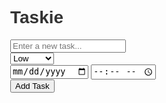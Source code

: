 <html lang="en">
<head>
  <meta charset="UTF-8">
  <title>Taskie</title>
  <meta name="viewport" content="width=device-width, initial-scale=1.0">
  <style>
     /* Background Styling */
 body {
     margin: 0;
     font-family: 'Arial', sans-serif;
     background: url('https://via.placeholder.com/1200x800?text=Beautiful+Background') no-repeat center center fixed;
     background-size: cover;
     color: #333;
 }

 /* Container and Basic Styles */
 .container {
     background: rgba(75, 72, 72, 0.8);
     max-width: 600px;
     margin: 50px auto;
     border-radius: 8px;
     padding: 20px;
     box-shadow: 0 2px 10px rgba(0, 0, 0, 0.1);
     text-align: center;
 }

 h1 {
     margin-bottom: 20px;
     font-size: 2em;
     color: #0f8dbe;
 }

 .form-group {
     margin-bottom: 10px;
 }

 input[type="text"],
 select,
 input[type="date"],
 input[type="time"] {
     width: calc(100% - 24px);
     padding: 12px;
     border: 1px solid #ccc;
     border-radius: 4px;
     margin-bottom: 10px;
 }

 select {
     cursor: pointer;
 }

 .todo-list {
     margin-top: 10px; 
     display: grid;
     grid-template-columns: 1fr 1fr;
     gap: 10px;
     list-style-type: none;
     padding: 0;
 }

 .todo-item {
     display: flex;
     flex-direction: column;
     justify-content: space-between;
     padding: 10px;
     background: #fff;
     border-radius: 8px;
     box-shadow: 0 2px 5px rgba(0, 0, 0, 0.1);
 }

 .todo-item.completed span {
     text-decoration: line-through;
     color: #999;
 }

 .task-header {
     display: flex;
     justify-content: space-between;
     align-items: center;
 }

 .task-header span {
     flex-grow: 1;
     margin-left: 10px;
     text-align: left;
 }

 .buttons {
     display: flex;
     justify-content: space-between;
     margin-top: 10px;
 }

 .buttons button {
     background-color: #007bff;
     color: #fff;
     border: none;
     border-radius: 4px;
     padding: 8px 12px;
     cursor: pointer;
     transition: background-color 0.2s;
 }

 .buttons button:hover {
     background-color: #0056b3;
 }

 .edit-button {
     background-color: #ffc107;
 }

 .edit-button:hover {
     background-color: #e0a800;
 }

 .priority {
     width: 90px;
     text-align: center;
     background-color: #007bff;
     border-radius: 5px;
     color: #fff;
     padding: 8px 12px;
 }
  </style>
</head>
<body>
  <div class="container">
    <h1>Taskie</h1>
    <div class="form-group">
      <input type="text" id="task-input" placeholder="Enter a new task...">
    </div>
    <div class="form-group">
      <select id="priority-select">
        <option value="low">Low</option>
        <option value="medium">Medium</option>
        <option value="high">High</option>
      </select>
    </div>
    <div class="form-group">
      <input type="date" id="date-input">
      <input type="time" id="time-input">
    </div>
    <div class="buttons">
      <button onclick="addTask()">Add Task</button>
    </div> <br> <br> <br> <br>
    <ul class="todo-list" id="todo-list">
      <!-- Todo items will be dynamically added here -->
    </ul>
  </div>

  <script>
    // Function to add a new task to the list
function addTask() {
  const taskInput = document.getElementById("task-input");
  const taskText = taskInput.value.trim();
  const prioritySelect = document.getElementById("priority-select");
  const priority = prioritySelect.value;
  const dateInput = document.getElementById("date-input");
  const taskDate = dateInput.value;
  const timeInput = document.getElementById("time-input");
  const taskTime = timeInput.value;

  if (taskText !== "" && taskDate !== "" && taskTime !== "") {
    const todoList = document.getElementById("todo-list");
    const todoItem = document.createElement("li");
    todoItem.className = "todo-item";
    todoItem.innerHTML = `
        <div class="task-header">
          <input type="checkbox" onclick="toggleComplete(this)">
          <span>${taskText}</span>
          <span>${taskDate} ${taskTime}</span>
        </div>
        <div class="buttons">
          <span class="priority">${priority}</span>
          <button class="edit-button" onclick="editTask(this)">Edit</button>
          <button onclick="deleteTask(this)">Delete</button>
        </div>
      `;
    todoList.appendChild(todoItem);
    taskInput.value = "";
    dateInput.value = "";
    timeInput.value = "";

    saveTasks();
    scheduleNotification(taskText, taskDate, taskTime);
  }
}

// Function to delete a task from the list
function deleteTask(button) {
  const todoItem = button.parentNode.parentNode;
  todoItem.remove();
  saveTasks();
}

// Function to toggle task completion
function toggleComplete(checkbox) {
  const todoItem = checkbox.parentNode.parentNode.parentNode;
  todoItem.classList.toggle("completed");
  saveTasks();
}

// Function to edit a task
function editTask(button) {
  const todoItem = button.parentNode.parentNode;
  const taskSpan = todoItem.querySelector(".task-header span:nth-child(2)");
  const newTaskText = prompt("Edit task:", taskSpan.textContent);

  if (newTaskText !== null) {
    taskSpan.textContent = newTaskText.trim();
    saveTasks();
  }
}

// Function to save tasks to local storage
function saveTasks() {
  const tasks = [];
  const todoItems = document.querySelectorAll(".todo-item");
  todoItems.forEach((item) => {
    const taskText = item.querySelector(
      ".task-header span:nth-child(2)"
    ).textContent;
    const taskDate = item.querySelector(
      ".task-header span:nth-child(3)"
    ).textContent;
    const priority = item.querySelector(".priority").textContent;
    const completed = item.classList.contains("completed");
    tasks.push({ taskText, taskDate, priority, completed });
  });
  localStorage.setItem("todoTasks", JSON.stringify(tasks));
}

// Function to load tasks from local storage
function loadTasks() {
  const tasks = JSON.parse(localStorage.getItem("todoTasks")) || [];
  tasks.forEach((task) => {
    const todoList = document.getElementById("todo-list");
    const todoItem = document.createElement("li");
    todoItem.className = "todo-item";
    if (task.completed) {
      todoItem.classList.add("completed");
    }
    todoItem.innerHTML = `
        <div class="task-header">
          <input type="checkbox" onclick="toggleComplete(this)" ${
            task.completed ? "checked" : ""
          }>
          <span>${task.taskText}</span>
          <span>${task.taskDate}</span>
        </div>
        <div class="buttons">
          <span class="priority">${task.priority}</span>
          <button class="edit-button" onclick="editTask(this)">Edit</button>
          <button onclick="deleteTask(this)">Delete</button>
        </div>
      `;
    todoList.appendChild(todoItem);
  });
}

// Function to schedule a notification
function scheduleNotification(taskText, taskDate, taskTime) {
  const taskDateTime = new Date(`${taskDate}T${taskTime}`);
  const delay = taskDateTime.getTime() - Date.now();
  if (delay > 0) {
    setTimeout(() => {
      if (Notification.permission === "granted") {
        new Notification("Reminder", {
          body: `Task Reminder: ${taskText}`,
        });
      }
    }, delay);
  }
}

// Request notification permission on load
window.onload = () => {
  loadTasks();
  if (Notification.permission !== "granted") {
    Notification.requestPermission();
  }
};

  </script>
</body>
</html>

